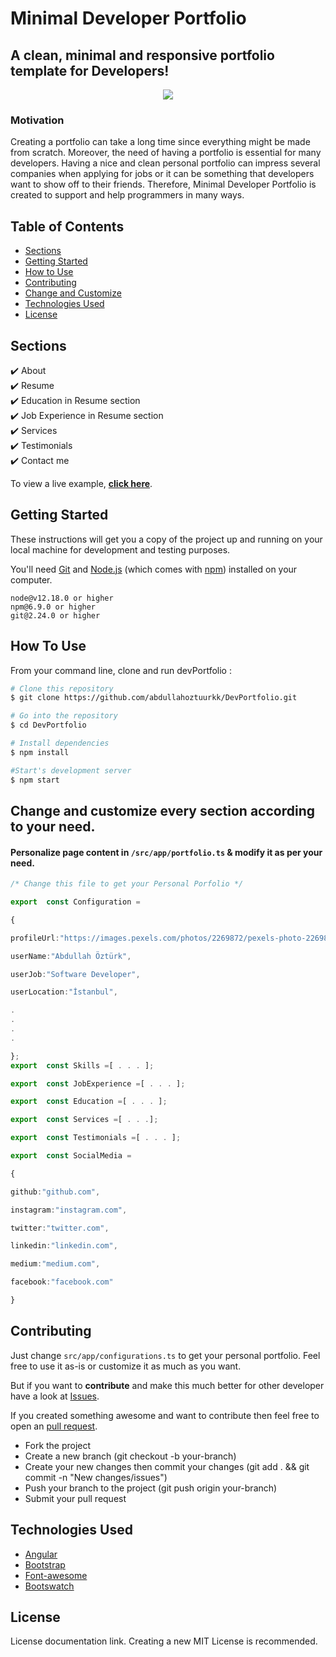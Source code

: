 # Minimal Developer Portfolio 

## A clean, minimal and responsive portfolio template for Developers!

<p align="center">
	<img src="./src/assets/images/portfolio-showcase.gif"></img>
</p>

### Motivation
Creating a portfolio can take a long time since everything might be made from scratch. Moreover, the need of having a portfolio is essential for many developers. Having a nice and clean personal portfolio can impress several companies when applying for jobs or it can be something that developers want to show off to their friends. Therefore, Minimal Developer Portfolio is created to support and help programmers in many ways.

## Table of Contents
- [Sections](#sections)
- [Getting Started](#getting-started)
- [How to Use](#how-to-use)
- [Contributing](#contributing)
- [Change and Customize](#change-and-customize-every-section-according-to-your-need)
- [Technologies Used](#technologies-used)
- [License](#license)

## Sections
✔️ About\
✔️ Resume\
✔️ Education in Resume section\
✔️ Job Experience in Resume section\
✔️ Services\
✔️ Testimonials\
✔️ Contact me

To view a live example, **[click here](https://dev-portfolio-en.web.app/)**.


## Getting Started

These instructions will get you a copy of the project up and running on your local machine for development and testing purposes.

You'll need [Git](https://git-scm.com) and [Node.js](https://nodejs.org/en/download/) (which comes with [npm](http://npmjs.com)) installed on your computer.

```
node@v12.18.0 or higher
npm@6.9.0 or higher
git@2.24.0 or higher
```

## How To Use 

From your command line, clone and run devPortfolio :

```bash
# Clone this repository
$ git clone https://github.com/abdullahoztuurkk/DevPortfolio.git

# Go into the repository
$ cd DevPortfolio

# Install dependencies
$ npm install

#Start's development server
$ npm start
```


## Change and customize every section according to your need.

#### Personalize page content in `/src/app/portfolio.ts` & modify it as per your need.

```typescript
/* Change this file to get your Personal Porfolio */

export  const Configuration =

{

profileUrl:"https://images.pexels.com/photos/2269872/pexels-photo-2269872.jpeg?auto=compress&cs=tinysrgb&dpr=2&h=750&w=1260",

userName:"Abdullah Öztürk",

userJob:"Software Developer",

userLocation:"İstanbul",

.
. 
. 
.

};
export  const Skills =[ . . . ];

export  const JobExperience =[ . . . ];

export  const Education =[ . . . ];

export  const Services =[ . . .];

export  const Testimonials =[ . . . ];

export  const SocialMedia =

{

github:"github.com",

instagram:"instagram.com",

twitter:"twitter.com",

linkedin:"linkedin.com",

medium:"medium.com",

facebook:"facebook.com"

}
```

## Contributing
Just change `src/app/configurations.ts` to get your personal portfolio. Feel free to use it as-is or customize it as much as you want.
 
But if you want to **contribute** and make this much better for other developer have a look at [Issues](https://github.com/abdullahoztuurkk/devportfolio/issues).
 
 
If you created something awesome and want to contribute then feel free to open an [pull request](https://github.com/abdullahoztuurkk/devportfolio/pulls).
- Fork the project
- Create a new branch (git checkout -b your-branch)
- Create your new changes then commit your changes (git add . && git commit -n "New changes/issues")
- Push your branch to the project (git push origin your-branch)
- Submit your pull request

## Technologies Used 

- [Angular](https://reactjs.org/)
- [Bootstrap](https://www.apollographql.com/docs/react/get-started/)
- [Font-awesome](https://github.com/saurabhnemade/react-twitter-embed)
- [Bootswatch](https://github.com/appfigures/react-easy-emoji)

## License
 
License documentation link. Creating a new MIT License is recommended.


